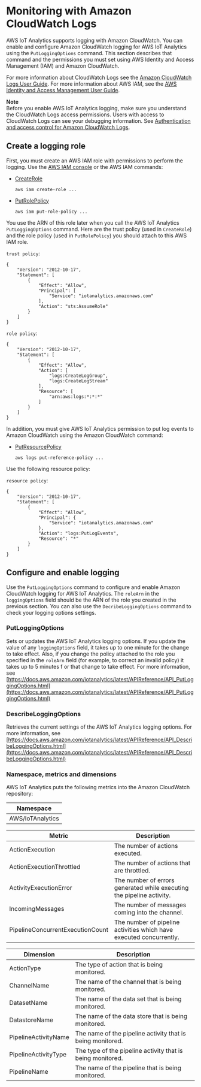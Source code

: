 # Monitoring with Amazon CloudWatch Logs<a name="cloudwatch"></a>

AWS IoT Analytics supports logging with Amazon CloudWatch\. You can enable and configure Amazon CloudWatch logging for AWS IoT Analytics using the `PutLoggingOptions` command\. This section describes that command and the permissions you must set using AWS Identity and Access Management \(IAM\) and Amazon CloudWatch\.

For more information about CloudWatch Logs see the [Amazon CloudWatch Logs User Guide](https://docs.aws.amazon.com/AmazonCloudWatch/latest/logs/WhatIsCloudWatchLogs.html)\. For more information about AWS IAM, see the [AWS Identity and Access Management User Guide](https://docs.aws.amazon.com/IAM/latest/UserGuide/introduction.html)\.

**Note**  
Before you enable AWS IoT Analytics logging, make sure you understand the CloudWatch Logs access permissions\. Users with access to CloudWatch Logs can see your debugging information\. See [Authentication and access control for Amazon CloudWatch Logs](https://docs.aws.amazon.com/AmazonCloudWatch/latest/monitoring/auth-and-access-control-cw.html)\.

## Create a logging role<a name="cw-logging-role"></a>

First, you must create an AWS IAM role with permissions to perform the logging\. Use the [AWS IAM console](https://console.aws.amazon.com/iam/) or the AWS IAM commands:
+ [CreateRole](https://docs.aws.amazon.com/cli/latest/reference/iam/create-role.html)

  `aws iam create-role ...`
+ [PutRolePolicy](https://docs.aws.amazon.com/cli/latest/reference/iam/put-role-policy.html)

  `aws iam put-role-policy ...`

You use the ARN of this role later when you call the AWS IoT Analytics `PutLoggingOptions` command\. Here are the trust policy \(used in `CreateRole`\) and the role policy \(used in `PutRolePolicy`\) you should attach to this AWS IAM role\.

`trust policy`:

```
{
    "Version": "2012-10-17",
    "Statement": [
        {
            "Effect": "Allow",
            "Principal": [
                "Service": "iotanalytics.amazonaws.com"
            ],
            "Action": "sts:AssumeRole"
        }
    ]
}
```

`role policy`:

```
{
    "Version": "2012-10-17",
    "Statement": [
        {
            "Effect": "Allow",
            "Action": [
                "logs:CreateLogGroup",
                "logs:CreateLogStream"
            ],
            "Resource": [
                "arn:aws:logs:*:*:*"
            ]
        }
    ]
}
```

In addition, you must give AWS IoT Analytics permission to put log events to Amazon CloudWatch using the Amazon CloudWatch command:
+ [PutResourcePolicy](https://docs.aws.amazon.com/cli/latest/reference/logs/put-resource-policy.html)

  `aws logs put-reference-policy ...`

Use the following resource policy:

`resource policy`:

```
{
    "Version": "2012-10-17",
    "Statement": [
        {
            "Effect": "Allow",
            "Principal": {
                "Service": "iotanalytics.amazonaws.com"
            },
            "Action": "logs:PutLogEvents",
            "Resource": "*"
        }
    ]
}
```

## Configure and enable logging<a name="cw-enable-logging"></a>

Use the `PutLoggingOptions` command to configure and enable Amazon CloudWatch logging for AWS IoT Analytics\. The `roleArn` in the `loggingOptions` field should be the ARN of the role you created in the previous section\. You can also use the `DecribeLoggingOptions` command to check your logging options settings\.

### PutLoggingOptions<a name="cw-plo"></a>

Sets or updates the AWS IoT Analytics logging options\. If you update the value of any `loggingOptions` field, it takes up to one minute for the change to take effect\. Also, if you change the policy attached to the role you specified in the `roleArn` field \(for example, to correct an invalid policy\) it takes up to 5 minutes f or that change to take effect\. For more information, see [https://docs.aws.amazon.com/iotanalytics/latest/APIReference/API_PutLoggingOptions.html](https://docs.aws.amazon.com/iotanalytics/latest/APIReference/API_PutLoggingOptions.html)

### DescribeLoggingOptions<a name="cw-dlo"></a>

Retrieves the current settings of the AWS IoT Analytics logging options\. For more information, see [https://docs.aws.amazon.com/iotanalytics/latest/APIReference/API_DescribeLoggingOptions.html](https://docs.aws.amazon.com/iotanalytics/latest/APIReference/API_DescribeLoggingOptions.html)

### Namespace, metrics and dimensions<a name="cw-metrics"></a>

AWS IoT Analytics puts the following metrics into the Amazon CloudWatch repository:


| Namespace | 
| --- | 
|  AWS/IoTAnalytics  | 


| Metric | Description | 
| --- | --- | 
|  ActionExecution  |  The number of actions executed\.  | 
|  ActionExecutionThrottled  |  The number of actions that are throttled\.  | 
|  ActivityExecutionError  |  The number of errors generated while executing the pipeline activity\.  | 
|  IncomingMessages  |  The number of messages coming into the channel\.  | 
|  PipelineConcurrentExecutionCount  |  The number of pipeline activities which have executed concurrently\.  | 


| Dimension | Description | 
| --- | --- | 
|  ActionType  |  The type of action that is being monitored\.  | 
|  ChannelName  |  The name of the channel that is being monitored\.  | 
|  DatasetName  |  The name of the data set that is being monitored\.  | 
|  DatastoreName  |  The name of the data store that is being monitored\.  | 
|  PipelineActivityName  |  The name of the pipeline activity that is being monitored\.  | 
|  PipelineActivityType  |  The type of the pipeline activity that is being monitored\.  | 
|  PipelineName  |  The name of the pipeline that is being monitored\.  | 